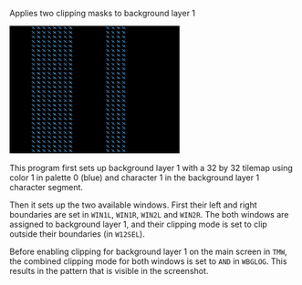 Applies two clipping masks to background layer 1

![screenshot](screenshot.png?raw=true "screenshot")

This program first sets up background layer 1 with a 32 by 32 tilemap using color 1 in palette 0 (blue) and character 1 in the background layer 1 character segment.

Then it sets up the two available windows. First their left and right boundaries are set in `WIN1L`, `WIN1R`, `WIN2L` and `WIN2R`. The both windows are assigned to background layer 1, and their clipping mode is set to clip outside their boundaries (in `W12SEL`).

Before enabling clipping for background layer 1 on the main screen in `TMW`, the combined clipping mode for both windows is set to `AND` in `WBGLOG`. This results in the pattern that is visible in the screenshot.
